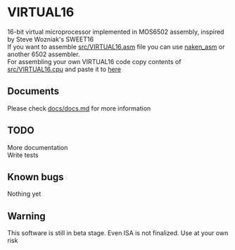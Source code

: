 # VIRTUAL16
16-bit virtual microprocessor implemented in MOS6502 assembly, inspired by Steve Wozniak's SWEET16  
If you want to assemble [src/VIRTUAL16.asm](src/VIRTUAL16.asm) file you can use [naken_asm](https://github.com/mikeakohn/naken_asm) or another 6502 assembler.  
For assembling your own VIRTUAL16 code copy contents of [src/VIRTUAL16.cpu](src/VIRTUAL16.cpu) and paste it to [here](https://hlorenzi.github.io/customasm/web/)  

## Documents
Please check [docs/docs.md](docs/docs.md) for more information  

## TODO
More documentation  
Write tests  

## Known bugs
Nothing yet  

## Warning
This software is still in beta stage. Even ISA is not finalized. Use at your own risk  